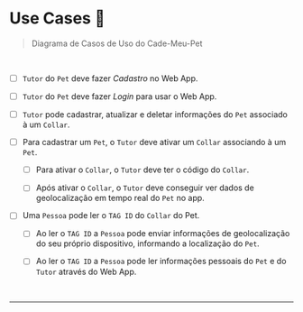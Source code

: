 # Use Cases 🐾

> Diagrama de Casos de Uso do Cade-Meu-Pet

<br>

- [ ] `Tutor` do `Pet` deve fazer *Cadastro* no Web App.

- [ ] `Tutor` do `Pet` deve fazer *Login* para usar o Web App.

- [ ] `Tutor` pode cadastrar, atualizar e deletar informações do `Pet` associado à um `Collar`.

- [ ] Para cadastrar um `Pet`, o `Tutor` deve ativar um `Collar` associando à um `Pet`.
  
  - [ ] Para ativar o `Collar`, o `Tutor` deve ter o código do `Collar`.
  
  - [ ] Após ativar o `Collar`, o `Tutor` deve conseguir ver dados de geolocalização em tempo real do `Pet` no app.

- [ ] Uma `Pessoa` pode ler o `TAG ID` do `Collar` do Pet.
  
  - [ ] Ao ler o `TAG ID` a `Pessoa` pode enviar informações de geolocalização do seu próprio dispositivo, informando a localização do `Pet`.
  
  - [ ] Ao ler o `TAG ID`  a `Pessoa` pode ler informações pessoais do `Pet` e do `Tutor` através do Web App.
  
  <br>

---